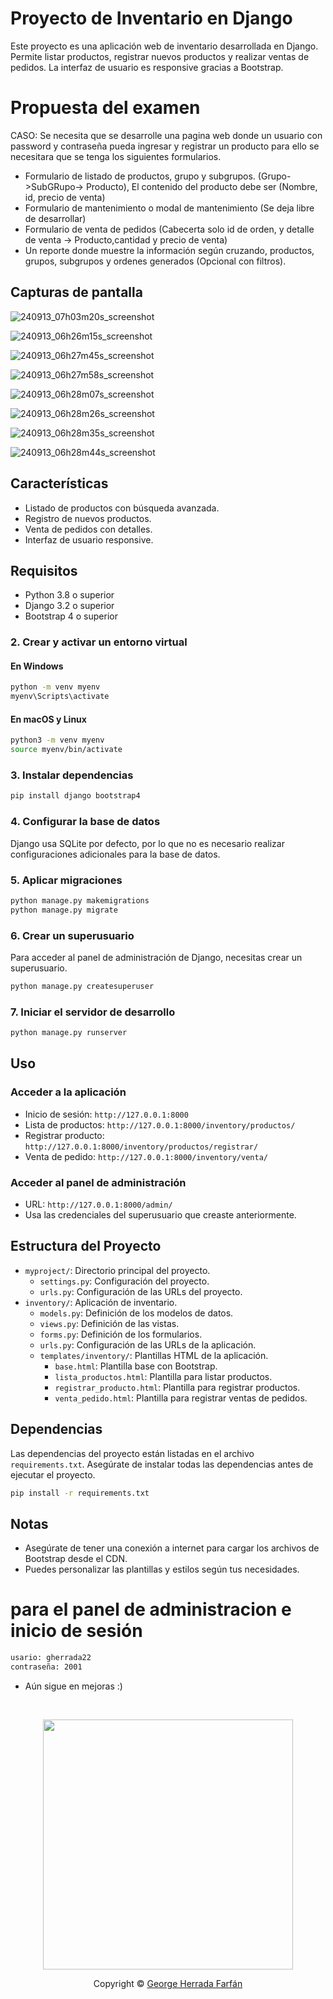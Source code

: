 # Proyecto de Inventario en Django

Este proyecto es una aplicación web de inventario desarrollada en Django. Permite listar productos, registrar nuevos productos y realizar ventas de pedidos. La interfaz de usuario es responsive gracias a Bootstrap.
# Propuesta del examen
CASO: Se necesita que se desarrolle una pagina web donde un usuario con password y contraseña pueda ingresar y registrar un producto para ello se necesitara que se tenga los siguientes formularios.

   - Formulario de listado de productos, grupo y subgrupos. (Grupo->SubGRupo-> Producto), El contenido del producto debe ser (Nombre, id, precio de venta)
   - Formulario de mantenimiento o modal de mantenimiento (Se deja libre de desarrollar)
   - Formulario de venta de pedidos (Cabecerta solo id de orden, y detalle de venta -> Producto,cantidad y precio de venta)
   - Un reporte donde muestre la información según cruzando, productos, grupos, subgrupos y ordenes generados (Opcional con filtros).


## Capturas de pantalla

![240913_07h03m20s_screenshot](https://github.com/user-attachments/assets/a0be84c3-73db-4eaf-aa98-376d3414f325)

![240913_06h26m15s_screenshot](https://github.com/user-attachments/assets/4c78d457-fbcc-4514-9de7-c9033d350a96)

![240913_06h27m45s_screenshot](https://github.com/user-attachments/assets/996a75fd-e4ac-488d-9d2b-491c8bbd3e71)

![240913_06h27m58s_screenshot](https://github.com/user-attachments/assets/f2108194-0514-49d0-a045-9b50483e0ff6)

![240913_06h28m07s_screenshot](https://github.com/user-attachments/assets/1f14a637-3284-4cda-afc2-3a113ec1b064)

![240913_06h28m26s_screenshot](https://github.com/user-attachments/assets/b371d576-2536-47bf-b59e-35c07b7cd025)

![240913_06h28m35s_screenshot](https://github.com/user-attachments/assets/a7c10b84-0848-4e24-ba82-8755f36c304a)

![240913_06h28m44s_screenshot](https://github.com/user-attachments/assets/f81edf59-db8f-4cd0-b2d9-558f01441a67)


## Características

- Listado de productos con búsqueda avanzada.
- Registro de nuevos productos.
- Venta de pedidos con detalles.
- Interfaz de usuario responsive.

## Requisitos

- Python 3.8 o superior
- Django 3.2 o superior
- Bootstrap 4 o superior

### 2. Crear y activar un entorno virtual

#### En Windows

```bash
python -m venv myenv
myenv\Scripts\activate
```

#### En macOS y Linux

```bash
python3 -m venv myenv
source myenv/bin/activate
```

### 3. Instalar dependencias

```bash
pip install django bootstrap4
```
### 4. Configurar la base de datos

Django usa SQLite por defecto, por lo que no es necesario realizar configuraciones adicionales para la base de datos.

### 5. Aplicar migraciones

```bash
python manage.py makemigrations
python manage.py migrate
```

### 6. Crear un superusuario
Para acceder al panel de administración de Django, necesitas crear un superusuario.

```bash
python manage.py createsuperuser
```

### 7. Iniciar el servidor de desarrollo

```bash
python manage.py runserver
```

## Uso

### Acceder a la aplicación
- Inicio de sesión: `http://127.0.0.1:8000`
- Lista de productos: `http://127.0.0.1:8000/inventory/productos/`
- Registrar producto: `http://127.0.0.1:8000/inventory/productos/registrar/`
- Venta de pedido: `http://127.0.0.1:8000/inventory/venta/`

### Acceder al panel de administración

- URL: `http://127.0.0.1:8000/admin/`
- Usa las credenciales del superusuario que creaste anteriormente.

## Estructura del Proyecto

- `myproject/`: Directorio principal del proyecto.
  - `settings.py`: Configuración del proyecto.
  - `urls.py`: Configuración de las URLs del proyecto.
- `inventory/`: Aplicación de inventario.
  - `models.py`: Definición de los modelos de datos.
  - `views.py`: Definición de las vistas.
  - `forms.py`: Definición de los formularios.
  - `urls.py`: Configuración de las URLs de la aplicación.
  - `templates/inventory/`: Plantillas HTML de la aplicación.
    - `base.html`: Plantilla base con Bootstrap.
    - `lista_productos.html`: Plantilla para listar productos.
    - `registrar_producto.html`: Plantilla para registrar productos.
    - `venta_pedido.html`: Plantilla para registrar ventas de pedidos.

## Dependencias

Las dependencias del proyecto están listadas en el archivo `requirements.txt`. Asegúrate de instalar todas las dependencias antes de ejecutar el proyecto.

```bash
pip install -r requirements.txt
```
## Notas

- Asegúrate de tener una conexión a internet para cargar los archivos de Bootstrap desde el CDN.
- Puedes personalizar las plantillas y estilos según tus necesidades.

# para el panel de administracion e inicio de sesión
```bash
usario: gherrada22
contraseña: 2001
```

- Aún sigue en mejoras :)

&nbsp;

<p align="center">
  <img src="https://user-images.githubusercontent.com/104341274/210186277-0d434bb0-80c0-43a9-b6b0-2e42e18c31a9.png" width="400" />
</p>

<p align="center">Copyright &copy; <a href="https://github.com/gherrada22" target="_blank">George Herrada Farfán</a>
</p>
